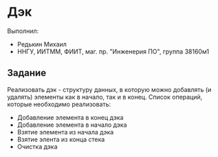 # **Дэк**

Выполнил:

- Редькин Михаил
- ННГУ, ИИТММ, ФИИТ, маг. пр. "Инженерия ПО", группа 38160м1

## **Задание**

Реализовать дэк - структуру данных, в которую можно добавлять (и удалять) элементы как в начало, так и в конец. Список операций, которые необходимо реализовать:

- Добавление элемента в конец дэка
- Добавление элемента в начало дэка
- Взятие элемента из начала дэка
- Взятие элента из конца стека
- Очистка дэка
